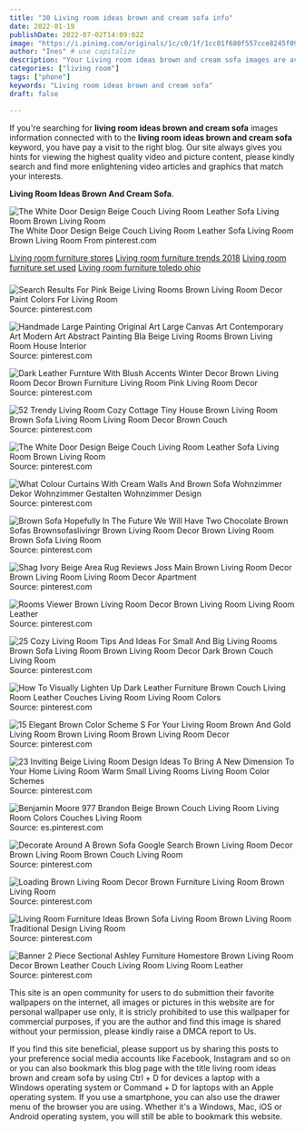 ```yaml
---
title: "30 Living room ideas brown and cream sofa info"
date: 2022-01-19
publishDate: 2022-07-02T14:09:02Z
image: "https://i.pinimg.com/originals/1c/c0/1f/1cc01f680f557cce8245f09ca9004295.jpg"
author: "Ines" # use capitalize
description: "Your Living room ideas brown and cream sofa images are available in this site. Living room ideas brown and cream sofa are a topic that is being searched for and liked by netizens today. You can Get the Living room ideas brown and cream sofa files here. Get all royalty-free photos and vectors."
categories: ["living room"]
tags: ["phone"]
keywords: "Living room ideas brown and cream sofa"
draft: false

---
```


If you're searching for **living room ideas brown and cream sofa** images information connected with to the **living room ideas brown and cream sofa** keyword, you have pay a visit to the right  blog.  Our site always  gives you  hints  for viewing  the highest  quality video and picture  content, please kindly search and find more enlightening video articles and graphics  that match your interests.

**Living Room Ideas Brown And Cream Sofa**. 

![The White Door Design Beige Couch Living Room Leather Sofa Living Room Brown Living Room](https://i.pinimg.com/originals/57/d0/65/57d065a51ef6adc538216cf93bbbbffb.jpg "The White Door Design Beige Couch Living Room Leather Sofa Living Room Brown Living Room")
The White Door Design Beige Couch Living Room Leather Sofa Living Room Brown Living Room From pinterest.com

[Living room furniture stores](/living-room-furniture-stores/)
[Living room furniture trends 2018](/living-room-furniture-trends-2018/)
[Living room furniture set used](/living-room-furniture-set-used/)
[Living room furniture toledo ohio](/living-room-furniture-toledo-ohio/)



### 

 


![Search Results For Pink Beige Living Rooms Brown Living Room Decor Paint Colors For Living Room](https://i.pinimg.com/originals/32/c2/7a/32c27a6fd5137447ad9ddef0fe3ea17e.jpg "Search Results For Pink Beige Living Rooms Brown Living Room Decor Paint Colors For Living Room")
Source: pinterest.com

 

![Handmade Large Painting Original Art Large Canvas Art Contemporary Art Modern Art Abstract Painting Bla Beige Living Rooms Brown Living Room House Interior](https://i.pinimg.com/originals/a6/ef/6e/a6ef6e961cb4aec46ef4e03ea751fe1c.jpg "Handmade Large Painting Original Art Large Canvas Art Contemporary Art Modern Art Abstract Painting Bla Beige Living Rooms Brown Living Room House Interior")
Source: pinterest.com

 

![Dark Leather Furnture With Blush Accents Winter Decor Brown Living Room Decor Brown Furniture Living Room Pink Living Room Decor](https://i.pinimg.com/originals/fa/4d/69/fa4d699a19ba4979457690b0bc01ba35.jpg "Dark Leather Furnture With Blush Accents Winter Decor Brown Living Room Decor Brown Furniture Living Room Pink Living Room Decor")
Source: pinterest.com

 

![52 Trendy Living Room Cozy Cottage Tiny House Brown Living Room Brown Sofa Living Room Living Room Decor Brown Couch](https://i.pinimg.com/originals/5f/6c/05/5f6c059bf0c31dcaf49e332da629b7f0.jpg "52 Trendy Living Room Cozy Cottage Tiny House Brown Living Room Brown Sofa Living Room Living Room Decor Brown Couch")
Source: pinterest.com

 

![The White Door Design Beige Couch Living Room Leather Sofa Living Room Brown Living Room](https://i.pinimg.com/originals/57/d0/65/57d065a51ef6adc538216cf93bbbbffb.jpg "The White Door Design Beige Couch Living Room Leather Sofa Living Room Brown Living Room")
Source: pinterest.com

 

![What Colour Curtains With Cream Walls And Brown Sofa Wohnzimmer Dekor Wohnzimmer Gestalten Wohnzimmer Design](https://i.pinimg.com/originals/36/78/36/367836798ceb39cd7ca2b1f08c282772.png "What Colour Curtains With Cream Walls And Brown Sofa Wohnzimmer Dekor Wohnzimmer Gestalten Wohnzimmer Design")
Source: pinterest.com

 

![Brown Sofa Hopefully In The Future We Will Have Two Chocolate Brown Sofas Brownsofaslivingr Brown Living Room Decor Brown Living Room Brown Sofa Living Room](https://i.pinimg.com/474x/2f/bb/9f/2fbb9f038b190920fe9c708035205fb6.jpg "Brown Sofa Hopefully In The Future We Will Have Two Chocolate Brown Sofas Brownsofaslivingr Brown Living Room Decor Brown Living Room Brown Sofa Living Room")
Source: pinterest.com

 

![Shag Ivory Beige Area Rug Reviews Joss Main Brown Living Room Decor Brown Living Room Living Room Decor Apartment](https://i.pinimg.com/736x/31/d6/ca/31d6cadb74045b77bbc024ce989e0cfe.jpg "Shag Ivory Beige Area Rug Reviews Joss Main Brown Living Room Decor Brown Living Room Living Room Decor Apartment")
Source: pinterest.com

 

![Rooms Viewer Brown Living Room Decor Brown Living Room Living Room Leather](https://i.pinimg.com/originals/cb/11/1f/cb111f9348d2642c01728ed4f458b5a2.jpg "Rooms Viewer Brown Living Room Decor Brown Living Room Living Room Leather")
Source: pinterest.com

 

![25 Cozy Living Room Tips And Ideas For Small And Big Living Rooms Brown Sofa Living Room Brown Living Room Decor Dark Brown Couch Living Room](https://i.pinimg.com/originals/eb/0f/e4/eb0fe43d68bd77e680e3f1bba056bcca.jpg "25 Cozy Living Room Tips And Ideas For Small And Big Living Rooms Brown Sofa Living Room Brown Living Room Decor Dark Brown Couch Living Room")
Source: pinterest.com

 

![How To Visually Lighten Up Dark Leather Furniture Brown Couch Living Room Leather Couches Living Room Living Room Colors](https://i.pinimg.com/564x/f1/1b/81/f11b815fa847a6441c83c9a394baa0c7--white-walls-dark-furniture-living-room-brown-sofa-white-walls.jpg "How To Visually Lighten Up Dark Leather Furniture Brown Couch Living Room Leather Couches Living Room Living Room Colors")
Source: pinterest.com

 

![15 Elegant Brown Color Scheme S For Your Living Room Brown And Gold Living Room Brown Living Room Brown Living Room Decor](https://i.pinimg.com/736x/2c/17/b8/2c17b8d177f9491e2cbadb16cf761789.jpg "15 Elegant Brown Color Scheme S For Your Living Room Brown And Gold Living Room Brown Living Room Brown Living Room Decor")
Source: pinterest.com

 

![23 Inviting Beige Living Room Design Ideas To Bring A New Dimension To Your Home Living Room Warm Small Living Rooms Living Room Color Schemes](https://i.pinimg.com/originals/89/fe/c4/89fec4c51d15b9f092028351dafdb881.jpg "23 Inviting Beige Living Room Design Ideas To Bring A New Dimension To Your Home Living Room Warm Small Living Rooms Living Room Color Schemes")
Source: pinterest.com

 

![Benjamin Moore 977 Brandon Beige Brown Couch Living Room Living Room Colors Couches Living Room](https://i.pinimg.com/originals/f8/62/89/f8628928d39e5b30dec8487f61591873.jpg "Benjamin Moore 977 Brandon Beige Brown Couch Living Room Living Room Colors Couches Living Room")
Source: es.pinterest.com

 

![Decorate Around A Brown Sofa Google Search Brown Living Room Decor Brown Living Room Brown Couch Living Room](https://i.pinimg.com/originals/05/99/25/0599254973ebde43f127eb85c5745c30.jpg "Decorate Around A Brown Sofa Google Search Brown Living Room Decor Brown Living Room Brown Couch Living Room")
Source: pinterest.com

 

![Loading Brown Living Room Decor Brown Furniture Living Room Brown Living Room](https://i.pinimg.com/564x/f7/d7/e9/f7d7e9391dbdc8bba210cee7209d9e82.jpg "Loading Brown Living Room Decor Brown Furniture Living Room Brown Living Room")
Source: pinterest.com

 

![Living Room Furniture Ideas Brown Sofa Living Room Brown Living Room Traditional Design Living Room](https://i.pinimg.com/originals/51/10/7b/51107b88aae9aadd7a98fbca1ee65737.jpg "Living Room Furniture Ideas Brown Sofa Living Room Brown Living Room Traditional Design Living Room")
Source: pinterest.com

 

![Banner 2 Piece Sectional Ashley Furniture Homestore Brown Living Room Decor Brown Leather Couch Living Room Living Room Leather](https://i.pinimg.com/originals/1c/c0/1f/1cc01f680f557cce8245f09ca9004295.jpg "Banner 2 Piece Sectional Ashley Furniture Homestore Brown Living Room Decor Brown Leather Couch Living Room Living Room Leather")
Source: pinterest.com

 

This site is an open community for users to do submittion their favorite wallpapers on the internet, all images or pictures in this website are for personal wallpaper use only, it is stricly prohibited to use this wallpaper for commercial purposes, if you are the author and find this image is shared without your permission, please kindly raise a DMCA report to Us.

If you find this site beneficial, please support us by sharing this posts to your preference social media accounts like Facebook, Instagram and so on or you can also bookmark this blog page with the title living room ideas brown and cream sofa by using Ctrl + D for devices a laptop with a Windows operating system or Command + D for laptops with an Apple operating system. If you use a smartphone, you can also use the drawer menu of the browser you are using. Whether it's a Windows, Mac, iOS or Android operating system, you will still be able to bookmark this website.
